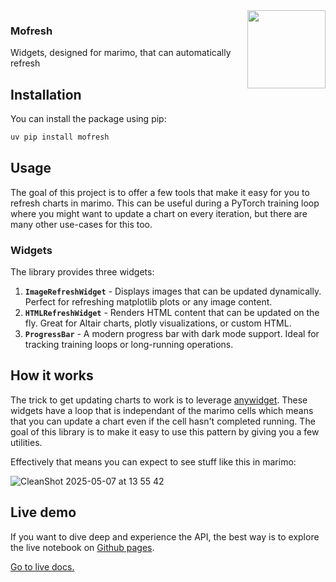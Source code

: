 <img src="imgs/fresh-green.png" width=125 height=125 align="right" style="z-index: 9999;">


### Mofresh

Widgets, designed for marimo, that can automatically refresh

## Installation

You can install the package using pip:

```bash
uv pip install mofresh
```

## Usage

The goal of this project is to offer a few tools that make it easy for you to refresh charts in marimo. This can be useful during a PyTorch training loop where you might want to update a chart on every iteration, but there are many other use-cases for this too.

### Widgets

The library provides three widgets:

1. **`ImageRefreshWidget`** - Displays images that can be updated dynamically. Perfect for refreshing matplotlib plots or any image content.
2. **`HTMLRefreshWidget`** - Renders HTML content that can be updated on the fly. Great for Altair charts, plotly visualizations, or custom HTML.
3. **`ProgressBar`** - A modern progress bar with dark mode support. Ideal for tracking training loops or long-running operations.

## How it works

The trick to get updating charts to work is to leverage [anywidget](https://anywidget.dev/). These widgets have a loop that is independant of the marimo cells which means that you can update a chart even if the cell hasn't completed running. The goal of this library is to make it easy to use this pattern by giving you a few utilities.

Effectively that means you can expect to see stuff like this in marimo: 

![CleanShot 2025-05-07 at 13 55 42](https://github.com/user-attachments/assets/4ccee74f-b89c-4af5-8188-9124da6d1fa1)

## Live demo 

If you want to dive deep and experience the API, the best way is to explore the live notebook on [Github pages](https://koaning.github.io/mofresh/). 

[Go to live docs.](https://koaning.github.io/mofresh/)
